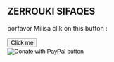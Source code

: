 <a href="https://app.n26.com/referral/sifaqesz1160" id="9p1skd" class="افتح حساب " data-text="Buy now"></a><script src="https://sellfy.com/js/api_buttons.js"></script>


<h2>ZERROUKI SIFAQES</h2>
<p>porfavor Milisa clik on this button :</p>
<button>Click me</button>
<form action="https://www.paypal.com/cgi-bin/webscr" method="post" target="_top">
<input type="hidden" name="cmd" value="_s-xclick" />
<input type="hidden" name="hosted_button_id" value="NAV8FM6C9J9LY" />
<input type="image" src="https://www.paypalobjects.com/en_US/i/btn/btn_donateCC_LG.gif" border="0" name="submit" title="PayPal - The safer, easier way to pay online!" alt="Donate with PayPal button" />
<img alt="" border="0" src="https://www.paypal.com/en_DZ/i/scr/pixel.gif" width="1" height="1" />
</form>








